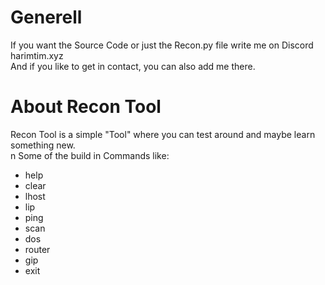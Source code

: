 # Generell
If you want the Source Code or just the Recon.py file write me on Discord harimtim.xyz\
And if you like to get in contact, you can also add me there.

# About Recon Tool
Recon Tool is a simple "Tool" where you can test around and maybe learn something new.\
n Some of the build in Commands like:

- help 
- clear
- lhost
- lip
- ping
- scan
- dos
- router
- gip
- exit

